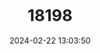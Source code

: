 ---
title: "18198"
category: "Procambarus erythrops"
draft: false
date: 2024-02-22 13:03:50
languages:
  English: ["Santa Fe Cave Crayfish"]
---